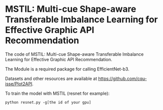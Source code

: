 # MSTIL: Multi-cue Shape-aware Transferable Imbalance Learning for Effective Graphic API Recommendation

The code of MSTIL: Multi-cue Shape-aware Transferable Imbalance Learning for Effective Graphic API Recommendation.

The Module is a required package for calling EfficientNet-b3.

Datasets and other resources are available at https://github.com/cqu-isse/Plot2API.

To train the model with MSTIL (resnet for example):
```shell
python resnet.py -g[the id of your gpu]
```
